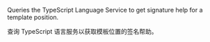 Queries the TypeScript Language Service to get signature help for a template position.

查询 TypeScript 语言服务以获取模板位置的签名帮助。